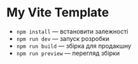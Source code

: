 # My Vite Template
- `npm install` — встановити залежності
- `npm run dev` — запуск розробки
- `npm run build` — збірка для продакшну
- `npm run preview` — перегляд збірки